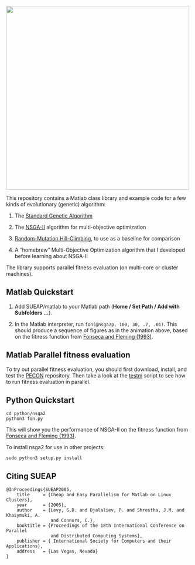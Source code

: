 <img src="movie.gif" width=500>

This repository contains a Matlab class library and example code for a few kinds of evolutionary (genetic) 
algorithm:

1. The [Standard Genetic Algorithm](https://mitpress.mit.edu/books/introduction-genetic-algorithms)

2. The [NSGA-II](http://www.iitk.ac.in/kangal/Deb_NSGA-II.pdf) algorithm for multi-objective optimization

3. [Random-Mutation Hill-Climbing](http://www.cleveralgorithms.com/nature-inspired/stochastic/hill_climbing_search.html), to use as a baseline for comparison

4. A &ldquo;homebrew&rdquo; Multi-Objective Optimization algorithm that I developed before learning about
NSGA-II

The library supports parallel fitness evaluation (on multi-core or cluster machines).

## Matlab Quickstart

1. Add SUEAP/matlab to your Matlab path (<b>Home / Set Path / Add with Subfolders ...</b>).

2. In the Matlab interpreter, run ```fon(@nsga2p, 100, 30, .7, .01)```.  This should produce a sequence of figures as
in the animation above, based on the fitness function from
[Fonseca and Fleming (1993)](http://citeseerx.ist.psu.edu/viewdoc/download?doi=10.1.1.48.9077&rep=rep1&type=pdf).

## Matlab Parallel fitness evaluation

To try out parallel fitness evaluation, you should first download, install, and test the
[PECON](https://github.com/simondlevy/PECON) repository.  Then take a look at the 
[testm](https://raw.githubusercontent.com/simondlevy/SUEAP/master/examples/slowfit/testm.m) script to see 
how to run fitness evaluation in parallel.

## Python Quickstart

```
cd python/nsga2
python3 fon.py
```

This will show you the performance of NSGA-II on the fitness function from
[Fonseca and Fleming (1993)](http://citeseerx.ist.psu.edu/viewdoc/download?doi=10.1.1.48.9077&rep=rep1&type=pdf).

To install nsga2 for use in other projects:

```
sudo python3 setup.py install
```

## Citing SUEAP

```
@InProceedings{SUEAP2005,
    title     = {Cheap and Easy Parallelism for Matlab on Linux Clusters},
    year      = {2005},
    author    = {Levy, S.D. and Djalaliev, P. and Shrestha, J.M. and Khasymski, A. 
                 and Connors, C.},
    booktitle = {Proceedings of the 18th International Conference on Parallel 
                 and Distributed Computing Systems},
    publisher = { International Society for Computers and their Applications},
    address   = {Las Vegas, Nevada}
}
```
